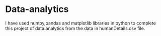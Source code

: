 # Data-analytics
 
I have used numpy,pandas and matplotlib libraries in python to complete this project of data analytics from the data in humanDetails.csv file.

